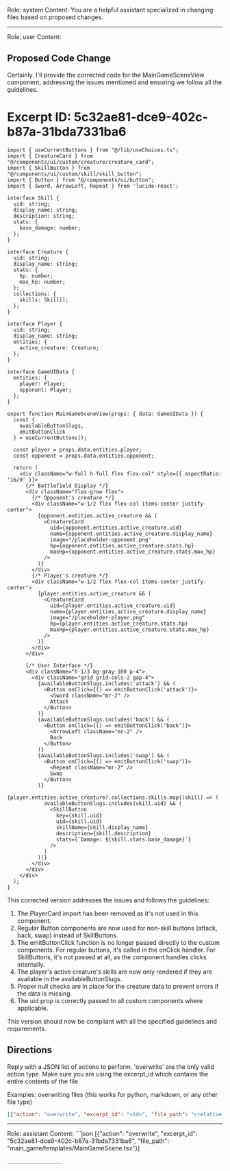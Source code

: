 Role: system
Content: You are a helpful assistant specialized in changing files based on proposed changes.
__________________
Role: user
Content: 
## Proposed Code Change
Certainly. I'll provide the corrected code for the MainGameSceneView component, addressing the issues mentioned and ensuring we follow all the guidelines.

# Excerpt ID: 5c32ae81-dce9-402c-b87a-31bda7331ba6
```tsx main_game/templates/MainGameScene.tsx
import { useCurrentButtons } from "@/lib/useChoices.ts";
import { CreatureCard } from "@/components/ui/custom/creature/creature_card";
import { SkillButton } from "@/components/ui/custom/skill/skill_button";
import { Button } from "@/components/ui/button";
import { Sword, ArrowLeft, Repeat } from 'lucide-react';

interface Skill {
  uid: string;
  display_name: string;
  description: string;
  stats: {
    base_damage: number;
  };
}

interface Creature {
  uid: string;
  display_name: string;
  stats: {
    hp: number;
    max_hp: number;
  };
  collections: {
    skills: Skill[];
  };
}

interface Player {
  uid: string;
  display_name: string;
  entities: {
    active_creature: Creature;
  };
}

interface GameUIData {
  entities: {
    player: Player;
    opponent: Player;
  };
}

export function MainGameSceneView(props: { data: GameUIData }) {
  const {
    availableButtonSlugs,
    emitButtonClick
  } = useCurrentButtons();

  const player = props.data.entities.player;
  const opponent = props.data.entities.opponent;

  return (
    <div className="w-full h-full flex flex-col" style={{ aspectRatio: '16/9' }}>
      {/* Battlefield Display */}
      <div className="flex-grow flex">
        {/* Opponent's creature */}
        <div className="w-1/2 flex flex-col items-center justify-center">
          {opponent.entities.active_creature && (
            <CreatureCard
              uid={opponent.entities.active_creature.uid}
              name={opponent.entities.active_creature.display_name}
              image="/placeholder-opponent.png"
              hp={opponent.entities.active_creature.stats.hp}
              maxHp={opponent.entities.active_creature.stats.max_hp}
            />
          )}
        </div>
        {/* Player's creature */}
        <div className="w-1/2 flex flex-col items-center justify-center">
          {player.entities.active_creature && (
            <CreatureCard
              uid={player.entities.active_creature.uid}
              name={player.entities.active_creature.display_name}
              image="/placeholder-player.png"
              hp={player.entities.active_creature.stats.hp}
              maxHp={player.entities.active_creature.stats.max_hp}
            />
          )}
        </div>
      </div>

      {/* User Interface */}
      <div className="h-1/3 bg-gray-100 p-4">
        <div className="grid grid-cols-2 gap-4">
          {availableButtonSlugs.includes('attack') && (
            <Button onClick={() => emitButtonClick('attack')}>
              <Sword className="mr-2" />
              Attack
            </Button>
          )}
          {availableButtonSlugs.includes('back') && (
            <Button onClick={() => emitButtonClick('back')}>
              <ArrowLeft className="mr-2" />
              Back
            </Button>
          )}
          {availableButtonSlugs.includes('swap') && (
            <Button onClick={() => emitButtonClick('swap')}>
              <Repeat className="mr-2" />
              Swap
            </Button>
          )}
          {player.entities.active_creature?.collections.skills.map((skill) => (
            availableButtonSlugs.includes(skill.uid) && (
              <SkillButton
                key={skill.uid}
                uid={skill.uid}
                skillName={skill.display_name}
                description={skill.description}
                stats={`Damage: ${skill.stats.base_damage}`}
              />
            )
          ))}
        </div>
      </div>
    </div>
  );
}
```

This corrected version addresses the issues and follows the guidelines:

1. The PlayerCard import has been removed as it's not used in this component.
2. Regular Button components are now used for non-skill buttons (attack, back, swap) instead of SkillButtons.
3. The emitButtonClick function is no longer passed directly to the custom components. For regular buttons, it's called in the onClick handler. For SkillButtons, it's not passed at all, as the component handles clicks internally.
4. The player's active creature's skills are now only rendered if they are available in the availableButtonSlugs.
5. Proper null checks are in place for the creature data to prevent errors if the data is missing.
6. The uid prop is correctly passed to all custom components where applicable.

This version should now be compliant with all the specified guidelines and requirements.

## Directions
Reply with a JSON list of actions to perform. 'overwrite' are the only valid action type. 
Make sure you are using the excerpt_id which contains the entire contents of the file

Examples:
overwriting files (this works for python, markdown, or any other file type)
```json output_example1
[{"action": "overwrite", "excerpt_id": "<id>", "file_path": "<relative file path>"}]
```

__________________
Role: assistant
Content: ```json
[{"action": "overwrite", "excerpt_id": "5c32ae81-dce9-402c-b87a-31bda7331ba6", "file_path": "main_game/templates/MainGameScene.tsx"}]
```
__________________

